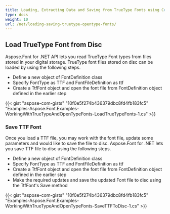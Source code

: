 ```yaml
---
title: Loading, Extracting Data and Saving from TrueType Fonts using C#
type: docs
weight: 10
url: /net/loading-saving-truetype-opentype-fonts/
---
```

## **Load TrueType Font from Disc**
Aspose.Font for .NET API lets you read TrueType Font types from files stored in your digital storage. TrueType font files stored on disc can be loaded by using the following steps.
 * Define a new object of FontDefinition class
 * Specify FontType as TTF and FontFileDefinition as ttf
 * Create a TtfFont object and open the font file from FontDefinition object defined in the earlier step

{{< gist "aspose-com-gists" "10f0e5f274b436379dbc8fd4fb183fc5" "Examples-Aspose.Font.Examples-WorkingWithTrueTypeAndOpenTypeFonts-LoadTrueTypeFonts-1.cs" >}}

### **Save TTF Font**
Once you load a TTF file, you may work with the font file, update some parameters and would like to save the file to disc. Aspose.Font for .NET lets you save TTF file to disc using the following steps.

 * Define a new object of FontDefinition class
 * Specify FontType as TTF and FontFileDefinition as ttf
 * Create a TtfFont object and open the font file from FontDefinition object defined in the earlier step
 * Make the required updates and save the updated Font file to disc using the TtfFont's Save method

 {{< gist "aspose-com-gists" "10f0e5f274b436379dbc8fd4fb183fc5" "Examples-Aspose.Font.Examples-WorkingWithTrueTypeAndOpenTypeFonts-SaveTTFToDisc-1.cs" >}}
